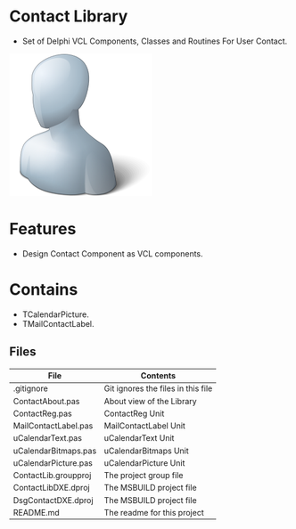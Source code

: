 # Contact Library
- Set of Delphi VCL Components, Classes and Routines For User Contact. 

![](Contact-Library.png) 



# Features  

- Design Contact Component as VCL components.


# Contains 

- TCalendarPicture.
- TMailContactLabel.

## Files

| File | Contents | 
| --- | --- |
| .gitignore | Git ignores the files in this file |
| ContactAbout.pas | About view of the Library |
| ContactReg.pas |ContactReg Unit | 
| MailContactLabel.pas |MailContactLabel Unit |
| uCalendarText.pas |uCalendarText Unit |
| uCalendarBitmaps.pas |uCalendarBitmaps Unit |
| uCalendarPicture.pas |uCalendarPicture Unit |
| ContactLib.groupproj | The project group file |
| ContactLibDXE.dproj | The MSBUILD project file |
| DsgContactDXE.dproj | The MSBUILD project file |
| README.md | The readme for this project |

